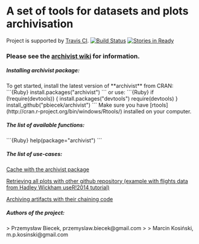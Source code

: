 A set of tools for datasets and plots archivisation
=====================================================

Project is supported by [Travis CI](https://travis-ci.org/).
[![Build Status](https://api.travis-ci.org/pbiecek/archivist.png)](https://travis-ci.org/pbiecek/archivist)
[![Stories in Ready](https://badge.waffle.io/pbiecek/archivist.png?label=READY)](http://waffle.io/pbiecek/archivist)


### Please see the  [archivist wiki](https://github.com/pbiecek/archivist/wiki) for information. 


<h5> Installing archivist package: </h5>
To get started, install the latest version of **archivist** from CRAN:
```{Ruby}
install.packages("archivist")
```
or use:
```{Ruby}
if (!require(devtools)) {
    install.packages("devtools")
    require(devtools)
}
install_github("pbiecek/archivist")
```
Make sure you have [rtools](http://cran.r-project.org/bin/windows/Rtools/) installed on your computer.

<h5> The list of available functions: </h5>
```{Ruby}
help(package="archivist")
```
<h5> The list of use-cases: </h5>

<a href="https://rawgit.com/pbiecek/archivist/master/vignettes/cacheUseCase.html">Cache with the archivist package</a>

<a href="https://rawgit.com/pbiecek/archivist/master/vignettes/accessibilityUseCase.html">Retrieving all plots with other github repository (example with flights data from Hadley Wickham useR!2014 tutorial)</a>

<a href="https://rawgit.com/MarcinKosinski/Museum/master/chaining.html">Archiving artifacts with their chaining code</a>


<h5> Authors of the project: </h5>
> Przemysław Biecek, przemyslaw.biecek@gmail.com
>
> Marcin Kosiński, m.p.kosinski@gmail.com
